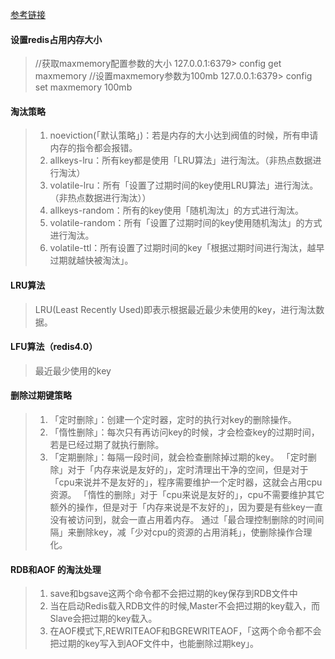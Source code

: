 [参考链接](https://mp.weixin.qq.com/s/YdVOHWgxUxoI7ljnXhv30Q)

#### 设置redis占用内存大小
> //获取maxmemory配置参数的大小
> 127.0.0.1:6379> config get maxmemory
> //设置maxmemory参数为100mb
> 127.0.0.1:6379> config set maxmemory 100mb

#### 淘汰策略
> 1. noeviction(「默认策略」)：若是内存的大小达到阀值的时候，所有申请内存的指令都会报错。
> 2. allkeys-lru：所有key都是使用「LRU算法」进行淘汰。（非热点数据进行淘汰）
> 3. volatile-lru：所有「设置了过期时间的key使用LRU算法」进行淘汰。（非热点数据进行淘汰））
> 4. allkeys-random：所有的key使用「随机淘汰」的方式进行淘汰。
> 5. volatile-random：所有「设置了过期时间的key使用随机淘汰」的方式进行淘汰。
> 6. volatile-ttl：所有设置了过期时间的key「根据过期时间进行淘汰，越早过期就越快被淘汰」。

#### LRU算法
> LRU(Least Recently Used)即表示根据最近最少未使用的key，进行淘汰数据。

#### LFU算法（redis4.0）
> 最近最少使用的key

#### 删除过期键策略
> 1. 「定时删除」：创建一个定时器，定时的执行对key的删除操作。
> 2. 「惰性删除」：每次只有再访问key的时候，才会检查key的过期时间，若是已经过期了就执行删除。
> 3. 「定期删除」：每隔一段时间，就会检查删除掉过期的key。
> 「定时删除」对于「内存来说是友好的」，定时清理出干净的空间，但是对于「cpu来说并不是友好的」，程序需要维护一个定时器，这就会占用cpu资源。
> 「惰性的删除」对于「cpu来说是友好的」，cpu不需要维护其它额外的操作，但是对于「内存来说是不友好的」，因为要是有些key一直没有被访问到，就会一直占用着内存。
> 通过「最合理控制删除的时间间隔」来删除key，减「少对cpu的资源的占用消耗」，使删除操作合理化。

#### RDB和AOF 的淘汰处理
> 1. save和bgsave这两个命令都不会把过期的key保存到RDB文件中
> 2. 当在启动Redis载入RDB文件的时候,Master不会把过期的key载入，而Slave会把过期的key载入。
> 3. 在AOF模式下,REWRITEAOF和BGREWRITEAOF，「这两个命令都不会把过期的key写入到AOF文件中，也能删除过期key」。